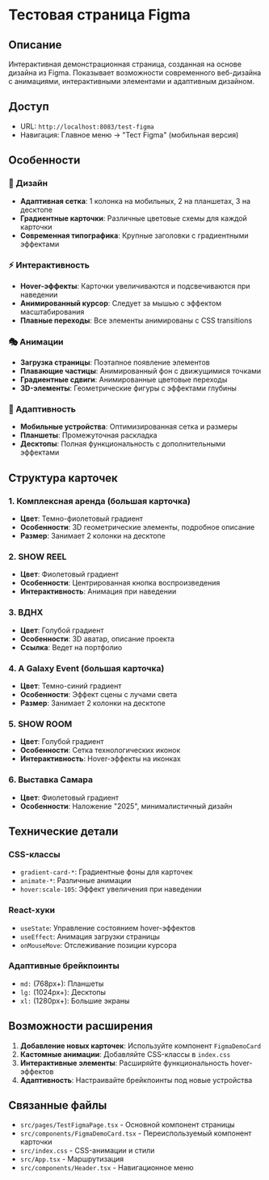 # Тестовая страница Figma

## Описание
Интерактивная демонстрационная страница, созданная на основе дизайна из Figma. Показывает возможности современного веб-дизайна с анимациями, интерактивными элементами и адаптивным дизайном.

## Доступ
- URL: `http://localhost:8083/test-figma`
- Навигация: Главное меню → "Тест Figma" (мобильная версия)

## Особенности

### 🎨 Дизайн
- **Адаптивная сетка**: 1 колонка на мобильных, 2 на планшетах, 3 на десктопе
- **Градиентные карточки**: Различные цветовые схемы для каждой карточки
- **Современная типографика**: Крупные заголовки с градиентными эффектами

### ⚡ Интерактивность
- **Hover-эффекты**: Карточки увеличиваются и подсвечиваются при наведении
- **Анимированный курсор**: Следует за мышью с эффектом масштабирования
- **Плавные переходы**: Все элементы анимированы с CSS transitions

### 🎭 Анимации
- **Загрузка страницы**: Поэтапное появление элементов
- **Плавающие частицы**: Анимированный фон с движущимися точками
- **Градиентные сдвиги**: Анимированные цветовые переходы
- **3D-элементы**: Геометрические фигуры с эффектами глубины

### 📱 Адаптивность
- **Мобильные устройства**: Оптимизированная сетка и размеры
- **Планшеты**: Промежуточная раскладка
- **Десктопы**: Полная функциональность с дополнительными эффектами

## Структура карточек

### 1. Комплексная аренда (большая карточка)
- **Цвет**: Темно-фиолетовый градиент
- **Особенности**: 3D геометрические элементы, подробное описание
- **Размер**: Занимает 2 колонки на десктопе

### 2. SHOW REEL
- **Цвет**: Фиолетовый градиент
- **Особенности**: Центрированная кнопка воспроизведения
- **Интерактивность**: Анимация при наведении

### 3. ВДНХ
- **Цвет**: Голубой градиент
- **Особенности**: 3D аватар, описание проекта
- **Ссылка**: Ведет на портфолио

### 4. A Galaxy Event (большая карточка)
- **Цвет**: Темно-синий градиент
- **Особенности**: Эффект сцены с лучами света
- **Размер**: Занимает 2 колонки на десктопе

### 5. SHOW ROOM
- **Цвет**: Голубой градиент
- **Особенности**: Сетка технологических иконок
- **Интерактивность**: Hover-эффекты на иконках

### 6. Выставка Самара
- **Цвет**: Фиолетовый градиент
- **Особенности**: Наложение "2025", минималистичный дизайн

## Технические детали

### CSS-классы
- `gradient-card-*`: Градиентные фоны для карточек
- `animate-*`: Различные анимации
- `hover:scale-105`: Эффект увеличения при наведении

### React-хуки
- `useState`: Управление состоянием hover-эффектов
- `useEffect`: Анимация загрузки страницы
- `onMouseMove`: Отслеживание позиции курсора

### Адаптивные брейкпоинты
- `md:` (768px+): Планшеты
- `lg:` (1024px+): Десктопы
- `xl:` (1280px+): Большие экраны

## Возможности расширения

1. **Добавление новых карточек**: Используйте компонент `FigmaDemoCard`
2. **Кастомные анимации**: Добавляйте CSS-классы в `index.css`
3. **Интерактивные элементы**: Расширяйте функциональность hover-эффектов
4. **Адаптивность**: Настраивайте брейкпоинты под новые устройства

## Связанные файлы
- `src/pages/TestFigmaPage.tsx` - Основной компонент страницы
- `src/components/FigmaDemoCard.tsx` - Переиспользуемый компонент карточки
- `src/index.css` - CSS-анимации и стили
- `src/App.tsx` - Маршрутизация
- `src/components/Header.tsx` - Навигационное меню





